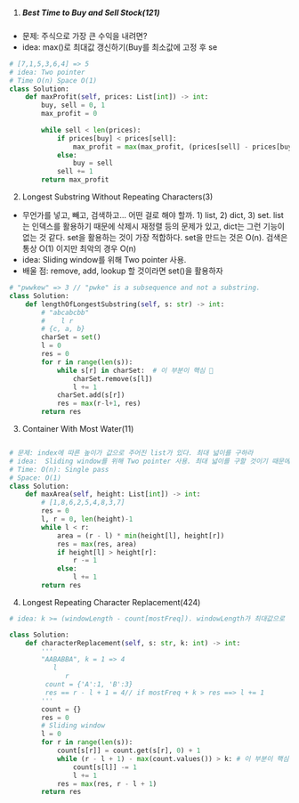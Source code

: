 1. ##### Best Time to Buy and Sell Stock(121)

- 문제: 주식으로 가장 큰 수익을 내려면?
- idea: max()로 최대값 갱신하기(Buy를 최소값에 고정 후 se

~~~python
# [7,1,5,3,6,4] => 5
# idea: Two pointer
# Time O(n) Space O(1)
class Solution:
    def maxProfit(self, prices: List[int]) -> int:
        buy, sell = 0, 1
        max_profit = 0
        
        while sell < len(prices):
            if prices[buy] < prices[sell]:
                max_profit = max(max_profit, (prices[sell] - prices[buy]))
            else:
                buy = sell
            sell += 1
        return max_profit
~~~

2. Longest Substring Without Repeating Characters(3)

- 무언가를 넣고, 빼고, 검색하고... 어떤 걸로 해야 할까. 1) list, 2) dict, 3) set. list는 인덱스를 활용하기 때문에 삭제시 재정렬 등의 문제가 있고, dict는 그런 기능이 없는 것 같다. set을 활용하는 것이 가장 적합하다. set을 만드는 것은 O(n). 검색은 통상 O(1) 이지만 최악의 경우 O(n) 
- idea: Sliding window를 위해 Two pointer 사용.
- 배울 점: remove, add, lookup 할 것이라면 set()을 활용하자

~~~python
# "pwwkew" => 3 // "pwke" is a subsequence and not a substring.
class Solution:
    def lengthOfLongestSubstring(self, s: str) -> int:
        # "abcabcbb"
        #    l r
        # {c, a, b}
        charSet = set()
        l = 0
        res = 0
        for r in range(len(s)):
            while s[r] in charSet:  # 이 부분이 핵심 🐳
                charSet.remove(s[l])
                l += 1
            charSet.add(s[r])
            res = max(r-l+1, res)
        return res
~~~

3. Container With Most Water(11)

~~~python

# 문제: index에 따른 높이가 값으로 주어진 list가 있다. 최대 넓이를 구하라
# idea:  Sliding window를 위해 Two pointer 사용. 최대 넓이를 구할 것이기 때문에 높이가 낮은 쪽의 포인터를 이동한다.
# Time: O(n): Single pass
# Space: O(1)
class Solution:
    def maxArea(self, height: List[int]) -> int:
        # [1,8,6,2,5,4,8,3,7]
        res = 0
        l, r = 0, len(height)-1
        while l < r:
            area = (r - l) * min(height[l], height[r])
            res = max(res, area)
            if height[l] > height[r]:
                r -= 1
            else:
                l += 1
        return res
~~~

4. Longest Repeating Character Replacement(424)

~~~python
# idea: k >= (windowLength - count[mostFreq]). windowLength가 최대값으로 갱신되려면 포인터의 갱신은 count[mostFreq]가 증가하는 방향이어야 효율적이다.

class Solution:
    def characterReplacement(self, s: str, k: int) -> int:
        '''
        "AABABBA", k = 1 => 4
           l
              r
         count = {'A':1, 'B':3}
         res == r - l + 1 = 4// if mostFreq + k > res ==> l += 1
        '''
        count = {}
        res = 0
        # Sliding window
        l = 0
        for r in range(len(s)):
            count[s[r]] = count.get(s[r], 0) + 1
            while (r - l + 1) - max(count.values()) > k: # 이 부분이 핵심 🌸
                count[s[l]] -= 1
                l += 1
            res = max(res, r - l + 1)    
        return res
~~~


